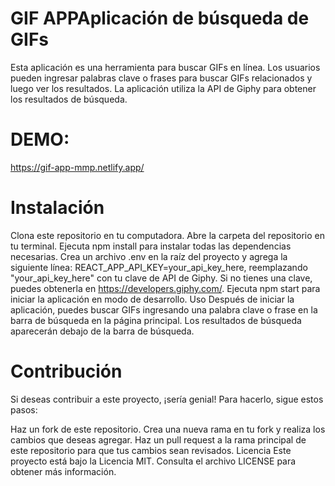 
# GIF APPAplicación de búsqueda de GIFs 
Esta aplicación es una herramienta para buscar GIFs en línea. Los usuarios pueden ingresar palabras clave o frases para buscar GIFs relacionados y luego ver los resultados. La aplicación utiliza la API de Giphy para obtener los resultados de búsqueda.

# DEMO: 
https://gif-app-mmp.netlify.app/

# Instalación 
Clona este repositorio en tu computadora. Abre la carpeta del repositorio en tu terminal. Ejecuta npm install para instalar todas las dependencias necesarias. Crea un archivo .env en la raíz del proyecto y agrega la siguiente línea: REACT_APP_API_KEY=your_api_key_here, reemplazando "your_api_key_here" con tu clave de API de Giphy. Si no tienes una clave, puedes obtenerla en https://developers.giphy.com/. Ejecuta npm start para iniciar la aplicación en modo de desarrollo. Uso Después de iniciar la aplicación, puedes buscar GIFs ingresando una palabra clave o frase en la barra de búsqueda en la página principal. Los resultados de búsqueda aparecerán debajo de la barra de búsqueda.

# Contribución 
Si deseas contribuir a este proyecto, ¡sería genial! Para hacerlo, sigue estos pasos:

Haz un fork de este repositorio. Crea una nueva rama en tu fork y realiza los cambios que deseas agregar. Haz un pull request a la rama principal de este repositorio para que tus cambios sean revisados. Licencia Este proyecto está bajo la Licencia MIT. Consulta el archivo LICENSE para obtener más información.
